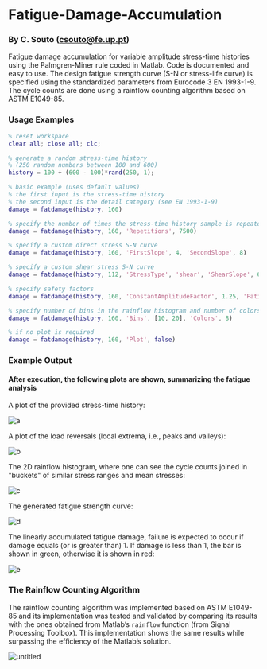 # Fatigue-Damage-Accumulation
### By C. Souto (csouto@fe.up.pt)

Fatigue damage accumulation for variable amplitude stress-time histories using the Palmgren-Miner rule coded in Matlab. Code is documented and easy to use.
The design fatigue strength curve (S-N or stress-life curve) is specified using the standardized parameters from Eurocode 3 EN 1993-1-9. The cycle counts are done using a rainflow counting algorithm based on ASTM E1049-85.

### Usage Examples

```matlab
% reset workspace
clear all; close all; clc;

% generate a random stress-time history
% (250 random numbers between 100 and 600)
history = 100 + (600 - 100)*rand(250, 1);

% basic example (uses default values)
% the first input is the stress-time history
% the second input is the detail category (see EN 1993-1-9)
damage = fatdamage(history, 160)

% specify the number of times the stress-time history sample is repeated
damage = fatdamage(history, 160, 'Repetitions', 7500)

% specify a custom direct stress S-N curve
damage = fatdamage(history, 160, 'FirstSlope', 4, 'SecondSlope', 8)

% specify a custom shear stress S-N curve
damage = fatdamage(history, 112, 'StressType', 'shear', 'ShearSlope', 6)

% specify safety factors
damage = fatdamage(history, 160, 'ConstantAmplitudeFactor', 1.25, 'FatigueStrengthFactor', 1.35)

% specify number of bins in the rainflow histogram and number of colors in the colormap
damage = fatdamage(history, 160, 'Bins', [10, 20], 'Colors', 8)

% if no plot is required
damage = fatdamage(history, 160, 'Plot', false)
```

### Example Output

#### After execution, the following plots are shown, summarizing the fatigue analysis

A plot of the provided stress-time history:

![a](https://user-images.githubusercontent.com/83190503/121822523-6fa2cb80-cc97-11eb-92e5-df355f8a8f82.png)

A plot of the load reversals (local extrema, i.e., peaks and valleys):

![b](https://user-images.githubusercontent.com/83190503/121822525-73365280-cc97-11eb-8c0f-63d6c3ccb434.png)

The 2D rainflow histogram, where one can see the cycle counts joined in "buckets" of similar stress ranges and mean stresses:

![c](https://user-images.githubusercontent.com/83190503/121822527-7598ac80-cc97-11eb-8f58-a5fe5ae0e854.png)

The generated fatigue strength curve:

![d](https://user-images.githubusercontent.com/83190503/121822530-77fb0680-cc97-11eb-814f-01e71ac7b56b.png)

The linearly accumulated fatigue damage, failure is expected to occur if damage equals (or is greater than) 1. If damage is less than 1, the bar is shown in green, otherwise it is shown in red:

![e](https://user-images.githubusercontent.com/83190503/121822534-7a5d6080-cc97-11eb-8122-d5faa6e3cf76.png)

### The Rainflow Counting Algorithm

The rainflow counting algorithm was implemented based on ASTM E1049-85 and its implementation was tested and validated by comparing its results with the ones obtained from Matlab’s ``rainflow`` function (from Signal Processing Toolbox). This implementation shows the same results while surpassing the efficiency of the Matlab’s solution.

![untitled](https://user-images.githubusercontent.com/83190503/121893518-f3030200-cd15-11eb-9dcc-5f3a703e4e1e.png)

